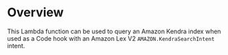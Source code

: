 # Overview

This Lambda function can be used to query an Amazon Kendra index when used as a Code hook with an Amazon Lex V2 `AMAZON.KendraSearchIntent` intent.
